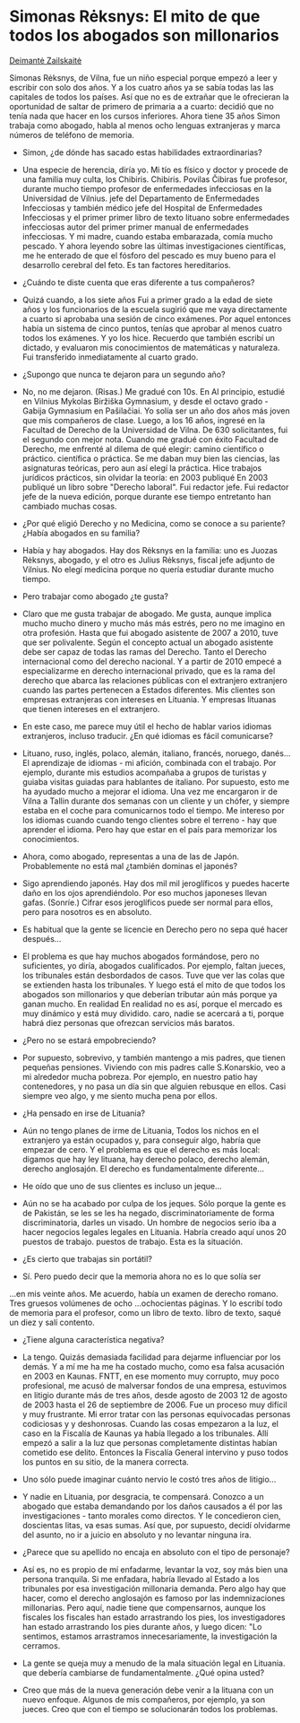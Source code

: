 # Simonas Rėksnys: El mito de que todos los abogados son millonarios

[Deimantė Zailskaitė](https://www.respublika.lt/uploads/documents/bj_03_15a.pdf)

Simonas Rėksnys, de Vilna, fue un niño especial porque empezó a leer y escribir con solo dos años. Y a los cuatro años ya se sabía todas las
las capitales de todos los países. Así que no es de extrañar que le ofrecieran la oportunidad de saltar de primero de primaria a
a cuarto: decidió que no tenía nada que hacer en los cursos inferiores. Ahora tiene 35 años
Simon trabaja como abogado, habla al menos ocho lenguas extranjeras y
marca números de teléfono de memoria.

- Simon, ¿de dónde has sacado estas
habilidades extraordinarias?

- Una especie de herencia, diría yo.
Mi tío es físico y doctor y procede de una familia muy culta, los Chibiris.
Chibiris. Povilas Čibiras fue profesor, durante mucho tiempo profesor de enfermedades infecciosas en la Universidad de Vilnius.
jefe del Departamento de Enfermedades Infecciosas y también
médico jefe del Hospital de Enfermedades Infecciosas y el primer
primer libro de texto lituano sobre enfermedades infecciosas
autor del primer primer manual de enfermedades infecciosas. Y mi madre, cuando estaba embarazada,
comía mucho pescado. Y ahora
leyendo sobre las últimas investigaciones científicas, me he enterado de que el fósforo del pescado es muy bueno para el desarrollo cerebral del feto. Es tan
factores hereditarios.

- ¿Cuándo te diste cuenta
que eras diferente a tus compañeros?

- Quizá cuando, a los siete años
Fui a primer grado a la edad de siete años y los funcionarios de la escuela sugirió que me vaya
directamente a cuarto si aprobaba
una sesión de cinco exámenes. Por aquel entonces
había un sistema de cinco puntos, tenías que
aprobar al menos cuatro
todos los exámenes. Y yo los hice.
Recuerdo que también escribí un dictado, y evaluaron mis conocimientos de matemáticas y naturaleza. Fui transferido inmediatamente
al cuarto grado.

- ¿Supongo que nunca te dejaron para un segundo año?

- No, no me dejaron. (Risas.)
Me gradué con 10s. En
Al principio, estudié en Vilnius Mykolas
Biržiška Gymnasium, y desde el octavo grado - Gabija Gymnasium
en Pašilačiai. Yo solía ser un año
dos años más joven que mis compañeros de clase.
Luego, a los 16 años, ingresé en la
Facultad de Derecho de la Universidad de Vilna. De
630 solicitantes, fui el segundo con mejor nota. Cuando me gradué con éxito
Facultad de Derecho, me enfrenté al dilema de qué
elegir: camino científico o práctico.
científica o práctica. Se me daban muy bien las ciencias, las asignaturas teóricas, pero aun así
elegí la práctica. Hice trabajos jurídicos prácticos, sin olvidar
la teoría: en 2003 publiqué
En 2003 publiqué un libro sobre "Derecho laboral". Fui redactor jefe. Fui redactor jefe de la nueva edición, porque durante ese tiempo
entretanto han cambiado muchas cosas.

- ¿Por qué eligió
Derecho y no Medicina, como se conoce a su pariente? ¿Había abogados en su familia?

- Había y hay abogados. Hay dos Rėksnys en la familia: uno es Juozas Rėksnys, abogado, y el otro es
Julius Rėksnys, fiscal jefe adjunto de Vilnius. No elegí medicina porque no quería
estudiar durante mucho tiempo.

- Pero trabajar como abogado
¿te gusta?

- Claro que me gusta trabajar de abogado.
Me gusta, aunque implica mucho
mucho dinero y mucho más
más estrés, pero no me imagino
en otra profesión. Hasta que fui
abogado asistente de 2007 a
2010, tuve que ser polivalente. Según el concepto actual
un abogado asistente debe ser capaz de
todas las ramas del Derecho. Tanto el Derecho internacional
como del derecho nacional. Y a partir de
2010 empecé a especializarme
en derecho internacional privado, que es la rama del derecho que abarca las relaciones públicas con el extranjero
extranjero cuando las partes pertenecen a Estados diferentes. Mis clientes son empresas extranjeras con intereses en Lituania. Y empresas lituanas
que tienen intereses en el extranjero.

- En este caso, me parece muy útil
el hecho de hablar varios idiomas extranjeros, incluso traducir. ¿En qué idiomas es fácil
comunicarse?

- Lituano, ruso, inglés, polaco,
alemán, italiano, francés, noruego, danés... El aprendizaje de idiomas -
mi afición, combinada con el trabajo.
Por ejemplo, durante mis estudios
acompañaba a grupos de turistas y guiaba
visitas guiadas para hablantes de italiano. Por supuesto, esto me ha ayudado mucho a mejorar el idioma.
Una vez me encargaron ir de Vilna a Tallin durante dos semanas con un cliente y un chófer, y siempre estaba en el coche
para comunicarnos todo el tiempo. Me intereso por los idiomas cuando
cuando tengo clientes sobre el terreno -
hay que aprender el idioma. Pero
hay que estar en el país
para memorizar los conocimientos.

- Ahora, como abogado, representas a una de las
de Japón. Probablemente no está mal
¿también dominas el japonés?

- Sigo aprendiendo japonés. Hay dos mil
mil jeroglíficos y puedes hacerte daño en los ojos aprendiéndolo. Por eso muchos japoneses llevan gafas.
(Sonríe.) Cifrar esos jeroglíficos
puede ser normal para ellos, pero para nosotros es
en absoluto.

- Es habitual que la gente se licencie en Derecho pero no sepa qué hacer después...

- El problema es que
hay muchos abogados formándose, pero no suficientes, yo diría, abogados cualificados. Por ejemplo, faltan jueces,
los tribunales están desbordados de casos. Tuve que
ver las colas que se extienden hasta los tribunales. Y luego está el mito de que todos los abogados son millonarios y que
deberían tributar aún más porque
ya ganan mucho. En realidad
En realidad no es así, porque el mercado es muy dinámico y está muy dividido.
caro, nadie se acercará a ti,
porque habrá diez personas que ofrezcan servicios más baratos.

- ¿Pero no se estará empobreciendo?

- Por supuesto, sobrevivo, y también mantengo a mis padres, que tienen pequeñas pensiones. Viviendo con mis padres
calle S.Konarskio, veo a mi alrededor
mucha pobreza. Por ejemplo, en nuestro patio hay contenedores, y no pasa un día sin que alguien rebusque en ellos.
Casi siempre veo algo, y me
siento mucha pena por ellos.

- ¿Ha pensado en irse de Lituania?

- Aún no tengo planes de irme de Lituania,
Todos los nichos en el extranjero ya están ocupados y,
para conseguir algo, habría que empezar de cero. Y el problema es que
el derecho es más local:
digamos que hay ley lituana, hay
derecho polaco, derecho alemán, derecho anglosajón.
El derecho es fundamentalmente diferente...

- He oído que uno de sus clientes es incluso un jeque...

- Aún no se ha acabado por culpa de los jeques. Sólo porque
la gente es de Pakistán, se les
se les ha negado, discriminatoriamente
de forma discriminatoria, darles un visado. Un hombre de negocios serio iba a hacer negocios legales
legales en Lituania.
Habría creado aquí unos 20 puestos de trabajo.
puestos de trabajo. Esta es la situación.

- ¿Es cierto que trabajas sin portátil?

- Sí. Pero puedo decir que
la memoria ahora no es lo que solía ser

...en mis veinte años. Me acuerdo,
había un examen de derecho romano.
Tres gruesos volúmenes de ocho
...ochocientas páginas. Y lo escribí todo de memoria para el profesor, como un libro de texto.
libro de texto, saqué un diez y salí contento.

- ¿Tiene alguna característica negativa?

- La tengo. Quizás demasiada facilidad
para dejarme influenciar por los demás. Y a mí me ha
me ha costado mucho, como esa falsa acusación en 2003 en Kaunas.
FNTT, en ese momento muy corrupto,
muy poco profesional, me acusó
de malversar fondos de una empresa,
estuvimos en litigio durante más de tres años, desde agosto de 2003
12 de agosto de 2003 hasta el 26 de septiembre de 2006.
Fue un proceso muy difícil y muy frustrante. Mi error
tratar con las personas equivocadas
personas codiciosas y
y deshonrosas. Cuando las cosas empezaron
a la luz, el caso en la Fiscalía de Kaunas
ya había llegado a los tribunales. Allí
empezó a salir a la luz que personas completamente distintas habían cometido ese delito. Entonces
la Fiscalía General intervino
y puso todos los puntos en su sitio,
de la manera correcta.

- Uno sólo puede imaginar
cuánto nervio le costó
tres años de litigio...

- Y nadie en Lituania, por desgracia,
te compensará. Conozco a un
abogado que estaba demandando por los daños causados a él por las investigaciones -
tanto morales como directos. Y
le concedieron cien, doscientas litas, va
esas sumas. Así que, por supuesto, decidí olvidarme del asunto, no ir a juicio en absoluto y
no levantar ninguna ira.

- ¿Parece que su apellido no encaja en absoluto con el tipo de personaje?

- Así es, no es propio de mí
enfadarme, levantar la voz, soy más bien una persona tranquila. Si me enfadara,
habría llevado al Estado a los tribunales por esa investigación millonaria
demanda. Pero algo hay que hacer, como el derecho anglosajón
es famoso por las indemnizaciones millonarias. Pero aquí, nadie tiene que
compensarnos, aunque los fiscales
los fiscales han estado arrastrando los pies, los investigadores han estado arrastrando los pies durante años,
y luego dicen: "Lo sentimos, estamos
arrastramos innecesariamente, la investigación
la cerramos.

- La gente se queja muy a menudo de la mala situación legal en Lituania.
que debería cambiarse de
fundamentalmente. ¿Qué opina usted?

- Creo que más de la nueva generación debe venir a la lituana
con un nuevo enfoque. Algunos de mis compañeros, por ejemplo, ya son jueces.
Creo que con el tiempo se solucionarán
todos los problemas.

